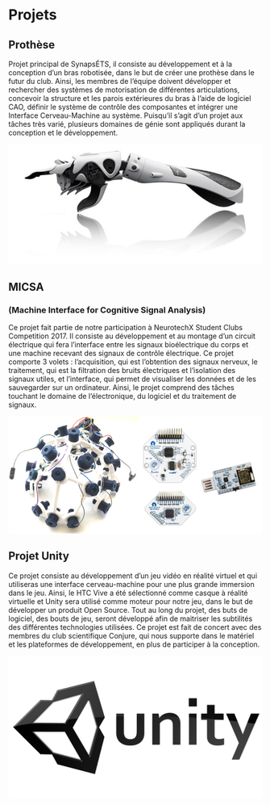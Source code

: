 # Projets

## Prothèse
Projet principal de SynapsÉTS, il consiste au développement et à la conception d’un bras robotisée, dans le but de créer une prothèse dans le futur du club. Ainsi, les membres de l’équipe doivent développer et rechercher des systèmes de motorisation de différentes articulations, concevoir la structure et les parois extérieures du bras à l’aide de logiciel CAO, définir le système de contrôle des composantes et intégrer une Interface Cerveau-Machine au système. Puisqu’il s’agit d’un projet aux tâches très varié, plusieurs domaines de génie sont appliqués durant la conception et le développement.

![Prothese](./prothese.jpg)

## MICSA
### (Machine Interface for Cognitive Signal Analysis)
Ce projet fait partie de notre participation à NeurotechX Student Clubs Competition 2017. Il consiste au développement et au montage d’un circuit électrique qui fera l’interface entre les signaux bioélectrique du corps et une machine recevant des signaux de contrôle électrique. Ce projet comporte 3 volets : l’acquisition, qui est l’obtention des signaux nerveux, le traitement, qui est la filtration des bruits électriques et l’isolation des signaux utiles, et l’interface, qui permet de visualiser les données et de les sauvegarder sur un ordinateur. Ainsi, le projet comprend des tâches touchant le domaine de l’électronique, du logiciel et du traitement de signaux.

![OB](./OB.png)

## Projet Unity
Ce projet consiste au développement d’un jeu vidéo en réalité virtuel et qui utiliseras une interface cerveau-machine pour une plus grande immersion dans le jeu. Ainsi, le HTC Vive a été sélectionné comme casque à réalité virtuelle et Unity sera utilisé comme moteur pour notre jeu, dans le but de développer un produit Open Source. Tout au long du projet, des buts de logiciel, des bouts de jeu, seront développé afin de maitriser les subtilités des différentes technologies utilisées. Ce projet est fait de concert avec des membres du club scientifique Conjure, qui nous supporte dans le matériel et les plateformes de développement, en plus de participer à la conception.

![Unity](./Unity.png)

